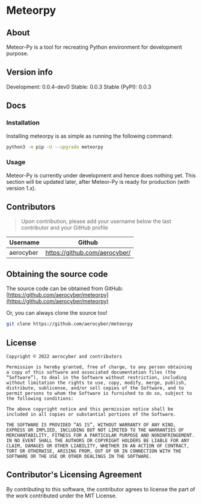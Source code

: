 # Meteorpy

## About

Meteor-Py is a tool for recreating Python environment for development purpose.

## Version info

Development: 0.0.4-dev0
Stable: 0.0.3
Stable (PyPI): 0.0.3

## Docs

### Installation

Installing meteorpy is as simple as running the following command:
```bash
python3 -m pip -U --upgrade meteorpy
```

### Usage

Meteor-Py is currently under development and hence does nothing yet. This section will be updated later, after Meteor-Py is ready for production (with version 1.x).

## Contributors

> Upon contribution, please add your username below the last contributor and your GitHub profile

| Username | Github |
|----------|--------|
| aerocyber | https://github.com/aerocyber/|

## Obtaining the source code

The source code can be obtained from GitHub: [https://github.com/aerocyber/meteorpy](https://github.com/aerocyber/meteorpy)

Or, you can always clone the source too!
```bash
git clone https://github.com/aerocyber/meteorpy
```

## License

```
Copyright © 2022 aerocyber and contributors

Permission is hereby granted, free of charge, to any person obtaining a copy of this software and associated documentation files (the “Software”), to deal in the Software without restriction, including without limitation the rights to use, copy, modify, merge, publish, distribute, sublicense, and/or sell copies of the Software, and to permit persons to whom the Software is furnished to do so, subject to the following conditions:

The above copyright notice and this permission notice shall be included in all copies or substantial portions of the Software.

THE SOFTWARE IS PROVIDED “AS IS”, WITHOUT WARRANTY OF ANY KIND, EXPRESS OR IMPLIED, INCLUDING BUT NOT LIMITED TO THE WARRANTIES OF MERCHANTABILITY, FITNESS FOR A PARTICULAR PURPOSE AND NONINFRINGEMENT. IN NO EVENT SHALL THE AUTHORS OR COPYRIGHT HOLDERS BE LIABLE FOR ANY CLAIM, DAMAGES OR OTHER LIABILITY, WHETHER IN AN ACTION OF CONTRACT, TORT OR OTHERWISE, ARISING FROM, OUT OF OR IN CONNECTION WITH THE SOFTWARE OR THE USE OR OTHER DEALINGS IN THE SOFTWARE.
```

## Contributor's Licensing Agreement

By contributing to this software, the contributor agrees to license the part of the work contributed under the MIT License.
